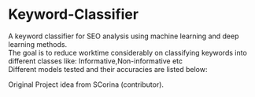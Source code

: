 # Keyword-Classifier
A keyword classifier for SEO analysis using machine learning and deep learning methods.    
The goal is to reduce worktime considerably on classifying keywords into different classes like: Informative,Non-informative etc  
Different models tested and their accuracies are listed below:  




Original Project idea from SCorina (contributor).




